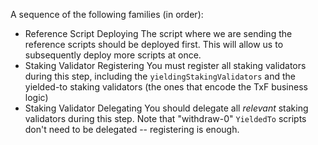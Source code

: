 A sequence of the following families (in order):

- Reference Script Deploying
    The script where we are <span class="underline">sending</span> the reference scripts should be deployed first.
    This will allow us to subsequently deploy more scripts at once.
- Staking Validator Registering
    You must register <span class="underline">all</span> staking validators during this step, including the `yieldingStakingValidators`
    and the yielded-to staking validators (the ones that encode the TxF business logic)
- Staking Validator Delegating
    You <span class="underline">should</span> delegate all _relevant_ staking validators during this step.
    Note that "withdraw-0" `YieldedTo` scripts don't need to be delegated -- registering is enough.
